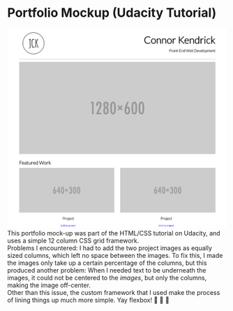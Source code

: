 # Portfolio Mockup (Udacity Tutorial)
![Portfolio Screenshot](portfolio-screenshot.png)
This portfolio mock-up was part of the HTML/CSS tutorial on Udacity, and uses a simple 12 column CSS grid framework.  
Problems I encountered: I had to add the two project images as equally sized columns, which left no space between the images.
To fix this, I made the images only take up a certain percentage of the columns, but this produced another problem:
When I needed text to be underneath the images, it could not be centered to the *images*, but only the columns, making the image off-center.  
Other than this issue, the custom framework that I used make the process of lining things up much more simple. Yay flexbox! :tada: :tada: :tada:
